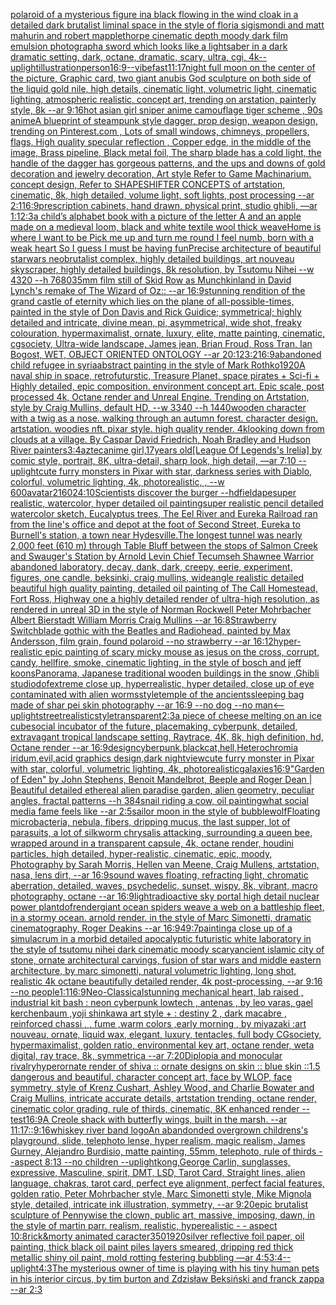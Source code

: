 [polaroid of a mysterious figure ina black flowing in the wind cloak in a detailed dark brutalist liminal space in the style of floria sigismondi and matt mahurin and robert mapplethorpe cinematic depth moody dark film emulsion photograph](https://www.ebank.nz/aiartgenerator?category=polaroid%20of%20a%20mysterious%20figure%20ina%20black%20flowing%20in%20the%20wind%20cloak%20in%20a%20detailed%20dark%20brutalist%20liminal%20space%20in%20the%20style%20of%20floria%20sigismondi%20and%20matt%20mahurin%20and%20robert%20mapplethorpe%20cinematic%20depth%20moody%20dark%20film%20emulsion%20photograph)[a sword which looks like a lightsaber in a dark dramatic setting, dark, octane, dramatic, scary, ultra, cgi, 4k](https://www.ebank.nz/aiartgenerator?category=a%20sword%20which%20looks%20like%20a%20lightsaber%20in%20a%20dark%20dramatic%20setting%2C%20dark%2C%20octane%2C%20dramatic%2C%20scary%2C%20ultra%2C%20cgi%2C%204k)[--uplight](https://www.ebank.nz/aiartgenerator?category=--uplight)[illustration](https://www.ebank.nz/aiartgenerator?category=illustration)[person](https://www.ebank.nz/aiartgenerator?category=person)[16:9](https://www.ebank.nz/aiartgenerator?category=16%3A9)[--vibefast](https://www.ebank.nz/aiartgenerator?category=--vibefast)[11:17](https://www.ebank.nz/aiartgenerator?category=11%3A17)[night full moon on the center of the picture, Graphic card, two giant anubis God sculpture on both side of the liquid gold nile, high details, cinematic light, volumetric light, cinematic lighting, atmospheric realistic, concept art, trending on arstation, painterly style, 8k --ar 9:16](https://www.ebank.nz/aiartgenerator?category=night%20full%20moon%20on%20the%20center%20of%20the%20picture%2C%20Graphic%20card%2C%20two%20giant%20anubis%20God%20sculpture%20on%20both%20side%20of%20the%20liquid%20gold%20nile%2C%20high%20details%2C%20cinematic%20light%2C%20volumetric%20light%2C%20cinematic%20lighting%2C%20atmospheric%20realistic%2C%20concept%20art%2C%20trending%20on%20arstation%2C%20painterly%20style%2C%208k%20--ar%209%3A16)[hot asian girl sniper anime camouflage tiger scheme , 90s anime](https://www.ebank.nz/aiartgenerator?category=hot%20asian%20girl%20sniper%20anime%20camouflage%20tiger%20scheme%20%2C%2090s%20anime)[A blueprint of steampunk style dagger, prop design, weapon design,  trending on Pinterest.com , Lots of small windows, chimneys, propellers, flags, High quality specular reflection ,  Copper  edge, in the middle of the image, Brass pipeline,  Black metal foil,  The sharp blade has a cold light, the handle of the dagger has gorgeous patterns, and the ups and downs of gold decoration and jewelry decoration, Art style Refer to Game Machinarium.  concept design, Refer to SHAPESHIFTER CONCEPTS  of artstation, cinematic,  8k, high detailed,  volume light,  soft lights,  post processing    --ar 2:1](https://www.ebank.nz/aiartgenerator?category=A%20blueprint%20of%20steampunk%20style%20dagger%2C%20prop%20design%2C%20weapon%20design%2C%20%20trending%20on%20Pinterest.com%20%2C%20Lots%20of%20small%20windows%2C%20chimneys%2C%20propellers%2C%20flags%2C%20High%20quality%20specular%20reflection%20%2C%20%20Copper%20%20edge%2C%20in%20the%20middle%20of%20the%20image%2C%20Brass%20pipeline%2C%20%20Black%20metal%20foil%2C%20%20The%20sharp%20blade%20has%20a%20cold%20light%2C%20the%20handle%20of%20the%20dagger%20has%20gorgeous%20patterns%2C%20and%20the%20ups%20and%20downs%20of%20gold%20decoration%20and%20jewelry%20decoration%2C%20Art%20style%20Refer%20to%20Game%20Machinarium.%20%20concept%20design%2C%20Refer%20to%20SHAPESHIFTER%20CONCEPTS%20%20of%20artstation%2C%20cinematic%2C%20%208k%2C%20high%20detailed%2C%20%20volume%20light%2C%20%20soft%20lights%2C%20%20post%20processing%20%20%20%20--ar%202%3A1)[16:9](https://www.ebank.nz/aiartgenerator?category=16%3A9)[prescription cabinets, hand drawn, physical print, studio ghibli, —ar 1:1](https://www.ebank.nz/aiartgenerator?category=prescription%20cabinets%2C%20hand%20drawn%2C%20physical%20print%2C%20studio%20ghibli%2C%20%E2%80%94ar%201%3A1)[2:3](https://www.ebank.nz/aiartgenerator?category=2%3A3)[a child’s alphabet book with a picture of the letter A and an apple  made on a medieval loom, black and white textile wool thick weave](https://www.ebank.nz/aiartgenerator?category=a%20child%E2%80%99s%20alphabet%20book%20with%20a%20picture%20of%20the%20letter%20A%20and%20an%20apple%20%20made%20on%20a%20medieval%20loom%2C%20black%20and%20white%20textile%20wool%20thick%20weave)[Home is where I want to be Pick me up and turn me round I feel numb, born with a weak heart So I guess I must be having fun](https://www.ebank.nz/aiartgenerator?category=Home%20is%20where%20I%20want%20to%20be%20Pick%20me%20up%20and%20turn%20me%20round%20I%20feel%20numb%2C%20born%20with%20a%20weak%20heart%20So%20I%20guess%20I%20must%20be%20having%20fun)[Precise architecture of beautiful starwars neobrutalist complex, highly detailed buildings, art nouveau skyscraper, highly detailed buildings, 8k resolution, by Tsutomu Nihei --w 4320 --h 7680](https://www.ebank.nz/aiartgenerator?category=Precise%20architecture%20of%20beautiful%20starwars%20neobrutalist%20complex%2C%20highly%20detailed%20buildings%2C%20art%20nouveau%20skyscraper%2C%20highly%20detailed%20buildings%2C%208k%20resolution%2C%20by%20Tsutomu%20Nihei%20--w%204320%20--h%207680)[35mm film still of Skid Row as Munchkinland in David Lynch's remake of The Wizard of Oz:: --ar 16:9](https://www.ebank.nz/aiartgenerator?category=35mm%20film%20still%20of%20Skid%20Row%20as%20Munchkinland%20in%20David%20Lynch%27s%20remake%20of%20The%20Wizard%20of%20Oz%3A%3A%20--ar%2016%3A9)[stunning rendition of the grand castle of eternity which lies on the plane of all-possible-times, painted in the style of Don Davis and Rick Guidice; symmetrical; highly detailed and intricate, divine mean, pi, asymmetrical, wide shot, freaky colouration, hypermaximalist, ornate, luxury, elite, matte painting, cinematic, cgsociety, Ultra-wide landscape, James jean, Brian Froud, Ross Tran, Ian Bogost, WET, OBJECT ORIENTED ONTOLOGY --ar 20:12](https://www.ebank.nz/aiartgenerator?category=stunning%20rendition%20of%20the%20grand%20castle%20of%20eternity%20which%20lies%20on%20the%20plane%20of%20all-possible-times%2C%20painted%20in%20the%20style%20of%20Don%20Davis%20and%20Rick%20Guidice%3B%20symmetrical%3B%20highly%20detailed%20and%20intricate%2C%20divine%20mean%2C%20pi%2C%20asymmetrical%2C%20wide%20shot%2C%20freaky%20colouration%2C%20hypermaximalist%2C%20ornate%2C%20luxury%2C%20elite%2C%20matte%20painting%2C%20cinematic%2C%20cgsociety%2C%20Ultra-wide%20landscape%2C%20James%20jean%2C%20Brian%20Froud%2C%20Ross%20Tran%2C%20Ian%20Bogost%2C%20WET%2C%20OBJECT%20ORIENTED%20ONTOLOGY%20--ar%2020%3A12)[3:2](https://www.ebank.nz/aiartgenerator?category=3%3A2)[16:9](https://www.ebank.nz/aiartgenerator?category=16%3A9)[abandoned child refugee in syria](https://www.ebank.nz/aiartgenerator?category=abandoned%20child%20refugee%20in%20syria)[abstract painting in the style of Mark Rothko](https://www.ebank.nz/aiartgenerator?category=abstract%20painting%20in%20the%20style%20of%20Mark%20Rothko)[1920](https://www.ebank.nz/aiartgenerator?category=1920)[A naval ship in space, retrofuturstic, Treasure Planet, space pirates + Sci-fi + Highly detailed, epic composition. environment concept art. Epic scale, post processed 4k, Octane render and Unreal Engine. Trending on Artstation, style by Craig Mullins, default HD, --w 3340 --h 1440](https://www.ebank.nz/aiartgenerator?category=A%20naval%20ship%20in%20space%2C%20retrofuturstic%2C%20Treasure%20Planet%2C%20space%20pirates%20%2B%20Sci-fi%20%2B%20Highly%20detailed%2C%20epic%20composition.%20environment%20concept%20art.%20Epic%20scale%2C%20post%20processed%204k%2C%20Octane%20render%20and%20Unreal%20Engine.%20Trending%20on%20Artstation%2C%20style%20by%20Craig%20Mullins%2C%20default%20HD%2C%20--w%203340%20--h%201440)[wooden character with a twig as a nose. walking through an autumn forest. character design. artstation. woodies nft. pixar style. high quality render. 4k](https://www.ebank.nz/aiartgenerator?category=wooden%20character%20with%20a%20twig%20as%20a%20nose.%20walking%20through%20an%20autumn%20forest.%20character%20design.%20artstation.%20woodies%20nft.%20pixar%20style.%20high%20quality%20render.%204k)[looking down from clouds at a village. By Caspar David Friedrich, Noah Bradley and Hudson River painters](https://www.ebank.nz/aiartgenerator?category=looking%20down%20from%20clouds%20at%20a%20village.%20By%20Caspar%20David%20Friedrich%2C%20Noah%20Bradley%20and%20Hudson%20River%20painters)[3:4](https://www.ebank.nz/aiartgenerator?category=3%3A4)[aztec](https://www.ebank.nz/aiartgenerator?category=aztec)[anime girl,17years old](https://www.ebank.nz/aiartgenerator?category=anime%20girl%2C17years%20old)[[League Of Legends's Irelia] by comic style, portrait, 8K, ultra-detail, sharp look, high detail, —ar 7:10 --uplight](https://www.ebank.nz/aiartgenerator?category=%5BLeague%20Of%20Legends%27s%20Irelia%5D%20by%20comic%20style%2C%20portrait%2C%208K%2C%20ultra-detail%2C%20sharp%20look%2C%20high%20detail%2C%20%E2%80%94ar%207%3A10%20--uplight)[cute furry monsters in Pixar with star, darkness series with Diablo, colorful, volumetric lighting, 4k, photorealistic, , --w 600](https://www.ebank.nz/aiartgenerator?category=cute%20furry%20monsters%20in%20Pixar%20with%20star%2C%20darkness%20series%20with%20Diablo%2C%20colorful%2C%20volumetric%20lighting%2C%204k%2C%20photorealistic%2C%20%2C%20--w%20600)[](https://www.ebank.nz/aiartgenerator?category=)[avatar](https://www.ebank.nz/aiartgenerator?category=avatar)[2160](https://www.ebank.nz/aiartgenerator?category=2160)[24:10](https://www.ebank.nz/aiartgenerator?category=24%3A10)[Scientists discover the burger --hd](https://www.ebank.nz/aiartgenerator?category=Scientists%20discover%20the%20burger%20--hd)[field](https://www.ebank.nz/aiartgenerator?category=field)[ape](https://www.ebank.nz/aiartgenerator?category=ape)[super realistic, watercolor, hyper detailed oil paintingsuper realistic pencil detailed watercolor sketch, Eucalyptus trees, The Eel River and Eureka Railroad ran from the line's office and depot at the foot of Second Street, Eureka to Burnell's station, a town near Hydesville.The longest tunnel was nearly 2,000 feet (610 m) through Table Bluff between the stops of Salmon Creek and Swauger's Station by Arnold Levin Chief Tecumseh Shawnee Warrior abandoned laboratory, decay, dank, dark, creepy, eerie, experiment, figures, one candle, beksinki, craig mullins, wideangle realistic detailed beautiful high quality painting, detailed oil painting of  The Call Homestead, Fort Ross, Highway one a highly detailed render of ultra-high resolution, as rendered in unreal 3D in the style of Norman Rockwell Peter Mohrbacher Albert Bierstadt William Morris Craig Mullins --ar 16:8](https://www.ebank.nz/aiartgenerator?category=super%20realistic%2C%20watercolor%2C%20hyper%20detailed%20oil%20paintingsuper%20realistic%20pencil%20detailed%20watercolor%20sketch%2C%20Eucalyptus%20trees%2C%20The%20Eel%20River%20and%20Eureka%20Railroad%20ran%20from%20the%20line%27s%20office%20and%20depot%20at%20the%20foot%20of%20Second%20Street%2C%20Eureka%20to%20Burnell%27s%20station%2C%20a%20town%20near%20Hydesville.The%20longest%20tunnel%20was%20nearly%202%2C000%20feet%20%28610%20m%29%20through%20Table%20Bluff%20between%20the%20stops%20of%20Salmon%20Creek%20and%20Swauger%27s%20Station%20by%20Arnold%20Levin%20Chief%20Tecumseh%20Shawnee%20Warrior%20abandoned%20laboratory%2C%20decay%2C%20dank%2C%20dark%2C%20creepy%2C%20eerie%2C%20experiment%2C%20figures%2C%20one%20candle%2C%20beksinki%2C%20craig%20mullins%2C%20wideangle%20realistic%20detailed%20beautiful%20high%20quality%20painting%2C%20detailed%20oil%20painting%20of%20%20The%20Call%20Homestead%2C%20Fort%20Ross%2C%20Highway%20one%20a%20highly%20detailed%20render%20of%20ultra-high%20resolution%2C%20as%20rendered%20in%20unreal%203D%20in%20the%20style%20of%20Norman%20Rockwell%20Peter%20Mohrbacher%20Albert%20Bierstadt%20William%20Morris%20Craig%20Mullins%20--ar%2016%3A8)[Strawberry Switchblade gothic with the Beatles and Radiohead, painted by Max Andersson, film grain, found polaroid  --no strawberry --ar 16:12](https://www.ebank.nz/aiartgenerator?category=Strawberry%20Switchblade%20gothic%20with%20the%20Beatles%20and%20Radiohead%2C%20painted%20by%20Max%20Andersson%2C%20film%20grain%2C%20found%20polaroid%20%20--no%20strawberry%20--ar%2016%3A12)[hyper-realistic epic painting of scary micky mouse as jesus on the cross, corrupt, candy, hellfire, smoke, cinematic lighting, in the style of bosch and jeff koons](https://www.ebank.nz/aiartgenerator?category=hyper-realistic%20epic%20painting%20of%20scary%20micky%20mouse%20as%20jesus%20on%20the%20cross%2C%20corrupt%2C%20candy%2C%20hellfire%2C%20smoke%2C%20cinematic%20lighting%2C%20in%20the%20style%20of%20bosch%20and%20jeff%20koons)[Panorama, Japanese traditional wooden buildings in the snow ,Ghibli studio](https://www.ebank.nz/aiartgenerator?category=Panorama%2C%20Japanese%20traditional%20wooden%20buildings%20in%20the%20snow%20%2CGhibli%20studio)[dof](https://www.ebank.nz/aiartgenerator?category=dof)[extreme close up, hyperrealistic, hyper detailed, close up of eye contaminated with alien worms](https://www.ebank.nz/aiartgenerator?category=extreme%20close%20up%2C%20hyperrealistic%2C%20hyper%20detailed%2C%20close%20up%20of%20eye%20contaminated%20with%20alien%20worms)[style](https://www.ebank.nz/aiartgenerator?category=style)[temple of the ancients](https://www.ebank.nz/aiartgenerator?category=temple%20of%20the%20ancients)[sleeping bag made of shar pei skin photography --ar 16:9 --no dog --no man](https://www.ebank.nz/aiartgenerator?category=sleeping%20bag%20made%20of%20shar%20pei%20skin%20photography%20--ar%2016%3A9%20--no%20dog%20--no%20man)[<--uplight](https://www.ebank.nz/aiartgenerator?category=%3C--uplight)[street](https://www.ebank.nz/aiartgenerator?category=street)[realistic](https://www.ebank.nz/aiartgenerator?category=realistic)[style](https://www.ebank.nz/aiartgenerator?category=style)[transparent](https://www.ebank.nz/aiartgenerator?category=transparent)[2:3](https://www.ebank.nz/aiartgenerator?category=2%3A3)[a piece of cheese melting on an ice cube](https://www.ebank.nz/aiartgenerator?category=a%20piece%20of%20cheese%20melting%20on%20an%20ice%20cube)[social incubator of the future, placemaking, cyberpunk, detailed, extravagant tropical landscape setting, Raytrace, 4K, 8k, high definition, hd, Octane render --ar 16:9](https://www.ebank.nz/aiartgenerator?category=social%20incubator%20of%20the%20future%2C%20placemaking%2C%20cyberpunk%2C%20detailed%2C%20extravagant%20tropical%20landscape%20setting%2C%20Raytrace%2C%204K%2C%208k%2C%20high%20definition%2C%20hd%2C%20Octane%20render%20--ar%2016%3A9)[design](https://www.ebank.nz/aiartgenerator?category=design)[cyberpunk,blackcat,hell,Heterochromia iridum,evil,acid graphics design,dark night](https://www.ebank.nz/aiartgenerator?category=cyberpunk%2Cblackcat%2Chell%2CHeterochromia%20iridum%2Cevil%2Cacid%20graphics%20design%2Cdark%20night)[view](https://www.ebank.nz/aiartgenerator?category=view)[cute furry monster in Pixar with star, colorful, volumetric lighting, 4k, photorealistic](https://www.ebank.nz/aiartgenerator?category=cute%20furry%20monster%20in%20Pixar%20with%20star%2C%20colorful%2C%20volumetric%20lighting%2C%204k%2C%20photorealistic)[galaxies](https://www.ebank.nz/aiartgenerator?category=galaxies)[16:9](https://www.ebank.nz/aiartgenerator?category=16%3A9)["Garden of Eden" by John Stephens, Benoit Mandelbrot, Beeple and Roger Dean | Beautiful detailed ethereal alien paradise garden, alien geometry, peculiar angles, fractal patterns --h 384](https://www.ebank.nz/aiartgenerator?category=%22Garden%20of%20Eden%22%20by%20John%20Stephens%2C%20Benoit%20Mandelbrot%2C%20Beeple%20and%20Roger%20Dean%20%7C%20Beautiful%20detailed%20ethereal%20alien%20paradise%20garden%2C%20alien%20geometry%2C%20peculiar%20angles%2C%20fractal%20patterns%20--h%20384)[snail riding a cow, oil painting](https://www.ebank.nz/aiartgenerator?category=snail%20riding%20a%20cow%2C%20oil%20painting)[what social media fame feels like --ar 2:5](https://www.ebank.nz/aiartgenerator?category=what%20social%20media%20fame%20feels%20like%20--ar%202%3A5)[sailor moon in the style of bubblewolf](https://www.ebank.nz/aiartgenerator?category=sailor%20moon%20in%20the%20style%20of%20bubblewolf)[Floating microbacteria, nebula, fibers, dripping mucus, the last supper, lot of parasuits, a lot of silkworm chrysalis attacking, surrounding a queen bee, wrapped around in a transparent capsule, 4k, octane render, houdini particles, high detailed, hyper-realistic, cinematic, epic, moody, Photography by Sarah Morris, Hellen van Meene, Craig Mullens, artstation, nasa, lens dirt, --ar 16:9](https://www.ebank.nz/aiartgenerator?category=Floating%20microbacteria%2C%20nebula%2C%20fibers%2C%20dripping%20mucus%2C%20the%20last%20supper%2C%20lot%20of%20parasuits%2C%20a%20lot%20of%20silkworm%20chrysalis%20attacking%2C%20surrounding%20a%20queen%20bee%2C%20wrapped%20around%20in%20a%20transparent%20capsule%2C%204k%2C%20octane%20render%2C%20houdini%20particles%2C%20high%20detailed%2C%20hyper-realistic%2C%20cinematic%2C%20epic%2C%20moody%2C%20Photography%20by%20Sarah%20Morris%2C%20Hellen%20van%20Meene%2C%20Craig%20Mullens%2C%20artstation%2C%20nasa%2C%20lens%20dirt%2C%20--ar%2016%3A9)[sound waves floating, refracting light, chromatic aberration, detailed, waves, psychedelic, sunset, wispy, 8k, vibrant, macro photography, octane --ar 16:9](https://www.ebank.nz/aiartgenerator?category=sound%20waves%20floating%2C%20refracting%20light%2C%20chromatic%20aberration%2C%20detailed%2C%20waves%2C%20psychedelic%2C%20sunset%2C%20wispy%2C%208k%2C%20vibrant%2C%20macro%20photography%2C%20octane%20--ar%2016%3A9)[light](https://www.ebank.nz/aiartgenerator?category=light)[radioactive sky portal high detail nuclear power plant](https://www.ebank.nz/aiartgenerator?category=radioactive%20sky%20portal%20high%20detail%20nuclear%20power%20plant)[dof](https://www.ebank.nz/aiartgenerator?category=dof)[render](https://www.ebank.nz/aiartgenerator?category=render)[giant ocean spiders weave a web on a battleship fleet, in a stormy ocean. arnold render. in the style of Marc Simonetti, dramatic cinematography, Roger Deakins --ar 16:9](https://www.ebank.nz/aiartgenerator?category=giant%20ocean%20spiders%20weave%20a%20web%20on%20a%20battleship%20fleet%2C%20in%20a%20stormy%20ocean.%20arnold%20render.%20in%20the%20style%20of%20Marc%20Simonetti%2C%20dramatic%20cinematography%2C%20Roger%20Deakins%20--ar%2016%3A9)[49:7](https://www.ebank.nz/aiartgenerator?category=49%3A7)[painting](https://www.ebank.nz/aiartgenerator?category=painting)[a close up of a simulacrum in a morbid detailed apocalyptic futuristic white laboratory in the style of tsutomu nihei dark cinematic moody scary](https://www.ebank.nz/aiartgenerator?category=a%20close%20up%20of%20a%20simulacrum%20in%20a%20morbid%20detailed%20apocalyptic%20futuristic%20white%20laboratory%20in%20the%20style%20of%20tsutomu%20nihei%20dark%20cinematic%20moody%20scary)[ancient islamic city of stone, ornate architectural carvings, fusion of star wars and middle eastern architecture, by marc simonetti, natural volumetric lighting, long shot, realistic 4k octane beautifully detailed render, 4k post-processing, --ar 9:16 --no people](https://www.ebank.nz/aiartgenerator?category=ancient%20islamic%20city%20of%20stone%2C%20ornate%20architectural%20carvings%2C%20fusion%20of%20star%20wars%20and%20middle%20eastern%20architecture%2C%20by%20marc%20simonetti%2C%20natural%20volumetric%20lighting%2C%20long%20shot%2C%20realistic%204k%20octane%20beautifully%20detailed%20render%2C%204k%20post-processing%2C%20--ar%209%3A16%20--no%20people)[1:1](https://www.ebank.nz/aiartgenerator?category=1%3A1)[16:9](https://www.ebank.nz/aiartgenerator?category=16%3A9)[Neo-Classical](https://www.ebank.nz/aiartgenerator?category=Neo-Classical)[stunning mechanical heart, lab raised , industrial kit bash : neon cyberpunk lowtech , antenas , by leo varas, gael kerchenbaum ,yoji shinkawa art style + : destiny 2 , dark macabre , reinforced chassi , , fume ,warm colors ,early morning , by miyazaki :art nouveau, ornate, liquid wax, elegant, luxury, tentacles, full body CGsociety, hypermaximalist, golden ratio, environmental key art, octane render, weta digital, ray trace, 8k, symmetrica --ar 7:20](https://www.ebank.nz/aiartgenerator?category=stunning%20mechanical%20heart%2C%20lab%20raised%20%2C%20industrial%20kit%20bash%20%3A%20neon%20cyberpunk%20lowtech%20%2C%20antenas%20%2C%20by%20leo%20varas%2C%20gael%20kerchenbaum%20%2Cyoji%20shinkawa%20art%20style%20%2B%20%3A%20destiny%202%20%2C%20dark%20macabre%20%2C%20reinforced%20chassi%20%2C%20%2C%20fume%20%2Cwarm%20colors%20%2Cearly%20morning%20%2C%20by%20miyazaki%20%3Aart%20nouveau%2C%20ornate%2C%20liquid%20wax%2C%20elegant%2C%20luxury%2C%20tentacles%2C%20full%20body%20CGsociety%2C%20hypermaximalist%2C%20golden%20ratio%2C%20environmental%20key%20art%2C%20octane%20render%2C%20weta%20digital%2C%20ray%20trace%2C%208k%2C%20symmetrica%20--ar%207%3A20)[Diplopia and monocular rivalry](https://www.ebank.nz/aiartgenerator?category=Diplopia%20and%20monocular%20rivalry)[hyperornate render of shiva :: ornate designs on skin :: blue skin ::1.5 dangerous and beautiful, character concept art, face by WLOP, face symmetry, style of Krenz Cushart, Ashley Wood, and Charlie Bowater and Craig Mullins, intricate accurate details, artstation trending, octane render, cinematic color grading, rule of thirds, cinematic, 8K enhanced render --test](https://www.ebank.nz/aiartgenerator?category=hyperornate%20render%20of%20shiva%20%3A%3A%20ornate%20designs%20on%20skin%20%3A%3A%20blue%20skin%20%3A%3A1.5%20dangerous%20and%20beautiful%2C%20character%20concept%20art%2C%20face%20by%20WLOP%2C%20face%20symmetry%2C%20style%20of%20Krenz%20Cushart%2C%20Ashley%20Wood%2C%20and%20Charlie%20Bowater%20and%20Craig%20Mullins%2C%20intricate%20accurate%20details%2C%20artstation%20trending%2C%20octane%20render%2C%20cinematic%20color%20grading%2C%20rule%20of%20thirds%2C%20cinematic%2C%208K%20enhanced%20render%20--test)[16:9](https://www.ebank.nz/aiartgenerator?category=16%3A9)[A Creole shack with butterfly wings, built in the marsh. --ar 11:17](https://www.ebank.nz/aiartgenerator?category=A%20Creole%20shack%20with%20butterfly%20wings%2C%20built%20in%20the%20marsh.%20--ar%2011%3A17)[::](https://www.ebank.nz/aiartgenerator?category=%3A%3A)[9:16](https://www.ebank.nz/aiartgenerator?category=9%3A16)[whiskey river band logo](https://www.ebank.nz/aiartgenerator?category=whiskey%20river%20band%20logo)[An abandonded overgrown childrens's playground, slide, telephoto lense, hyper realism, magic realism, James Gurney, Alejandro Burdisio, matte painting, 55mm, telephoto, rule of thirds --aspect 8:13 --no children --uplight](https://www.ebank.nz/aiartgenerator?category=An%20abandonded%20overgrown%20childrens%27s%20playground%2C%20slide%2C%20telephoto%20lense%2C%20hyper%20realism%2C%20magic%20realism%2C%20James%20Gurney%2C%20Alejandro%20Burdisio%2C%20matte%20painting%2C%2055mm%2C%20telephoto%2C%20rule%20of%20thirds%20--aspect%208%3A13%20--no%20children%20--uplight)[kong,](https://www.ebank.nz/aiartgenerator?category=kong%2C)[George Carlin, sunglasses, expressive, Masculine, spirit, DMT, LSD, Tarot Card, Straight lines, alien language, chakras, tarot card, perfect eye alignment, perfect facial features, golden ratio, Peter Mohrbacher style, Marc Simonetti style, Mike Mignola style, detailed, intricate ink illustration, symmetry, --ar 9:20](https://www.ebank.nz/aiartgenerator?category=George%20Carlin%2C%20sunglasses%2C%20expressive%2C%20Masculine%2C%20spirit%2C%20DMT%2C%20LSD%2C%20Tarot%20Card%2C%20Straight%20lines%2C%20alien%20language%2C%20chakras%2C%20tarot%20card%2C%20perfect%20eye%20alignment%2C%20perfect%20facial%20features%2C%20golden%20ratio%2C%20Peter%20Mohrbacher%20style%2C%20Marc%20Simonetti%20style%2C%20Mike%20Mignola%20style%2C%20detailed%2C%20intricate%20ink%20illustration%2C%20symmetry%2C%20--ar%209%3A20)[epic brutalist sculpture of Pennywise the clown, public art, massive, imposing, dawn, in the style of martin parr. realism, realistic, hyperealistic - - aspect 10:8](https://www.ebank.nz/aiartgenerator?category=epic%20brutalist%20sculpture%20of%20Pennywise%20the%20clown%2C%20public%20art%2C%20massive%2C%20imposing%2C%20dawn%2C%20in%20the%20style%20of%20martin%20parr.%20realism%2C%20realistic%2C%20hyperealistic%20-%20-%20aspect%2010%3A8)[rick&morty animated caracter](https://www.ebank.nz/aiartgenerator?category=rick%26morty%20animated%20caracter)[350](https://www.ebank.nz/aiartgenerator?category=350)[1920](https://www.ebank.nz/aiartgenerator?category=1920)[silver reflective foil paper, oil painting, thick black oil paint piles layers smeared, dripping red thick metallic shiny oil paint, mold rotting festering bubbling —ar 4:5](https://www.ebank.nz/aiartgenerator?category=silver%20reflective%20foil%20paper%2C%20oil%20painting%2C%20thick%20black%20oil%20paint%20piles%20layers%20smeared%2C%20dripping%20red%20thick%20metallic%20shiny%20oil%20paint%2C%20mold%20rotting%20festering%20bubbling%20%E2%80%94ar%204%3A5)[3:4](https://www.ebank.nz/aiartgenerator?category=3%3A4)[--uplight](https://www.ebank.nz/aiartgenerator?category=--uplight)[4:3](https://www.ebank.nz/aiartgenerator?category=4%3A3)[The mysterious owner of time is playing with his tiny human pets in his interior circus, by tim burton and Zdzisław Beksiński and franck zappa --ar 2:3](https://www.ebank.nz/aiartgenerator?category=The%20mysterious%20owner%20of%20time%20is%20playing%20with%20his%20tiny%20human%20pets%20in%20his%20interior%20circus%2C%20by%20tim%20burton%20and%20Zdzis%C5%82aw%20Beksi%C5%84ski%20and%20franck%20zappa%20--ar%202%3A3)